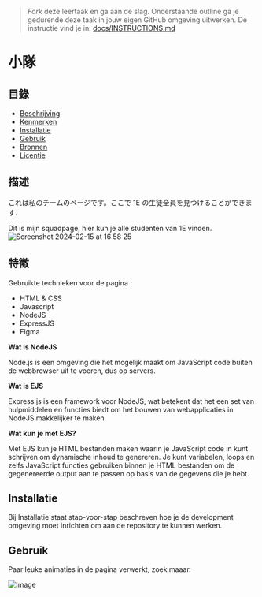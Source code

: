 > _Fork_ deze leertaak en ga aan de slag. Onderstaande outline ga je gedurende deze taak in jouw eigen GitHub omgeving uitwerken. De instructie vind je in: [docs/INSTRUCTIONS.md](docs/INSTRUCTIONS.md)

# 小隊
<!-- Geef je project een titel en schrijf in één zin wat het is -->

## 目錄
  * [Beschrijving](#beschrijving)
  * [Kenmerken](#kenmerken)
  * [Installatie](#installatie)
  * [Gebruik](#gebruik)
  * [Bronnen](#bronnen)
  * [Licentie](#licentie)

## 描述
<!-- In de Beschrijving staat hoe je project er uit ziet, hoe het werkt en wat je er mee kan. -->
<!-- Voeg een mooie poster visual toe 📸 -->
<!-- Voeg een link toe naar Github Pages 🌐-->
これは私のチームのページです。ここで 1E の生徒全員を見つけることができます.

Dit is mijn squadpage, hier kun je alle studenten van 1E vinden.
![Screenshot 2024-02-15 at 16 58 25](https://github.com/Jason2426/connect-your-tribe-squad-page/assets/143999883/9dcf1b24-26ed-4cc8-99cc-cc5784ad0aee)

## 特徵
<!-- Bij Kenmerken staat welke technieken zijn gebruikt en hoe. Wat is de HTML structuur? Wat zijn de belangrijkste dingen in CSS? Wat is er met Javascript gedaan en hoe? Misschien heb je een framwork of library gebruikt? -->
Gebruikte technieken voor de pagina :

- HTML & CSS
- Javascript
- NodeJS
- ExpressJS
- Figma

**Wat is NodeJS**

Node.js is een omgeving die het mogelijk maakt om JavaScript code buiten de webbrowser uit te voeren, dus op servers.

**Wat is EJS**

Express.js is een framework voor NodeJS, wat betekent dat het een set van hulpmiddelen en functies biedt om het bouwen van webapplicaties in NodeJS makkelijker te maken.

**Wat kun je met EJS?**

Met EJS kun je HTML bestanden maken waarin je JavaScript code in kunt schrijven om dynamische inhoud te genereren. Je kunt variabelen, loops en zelfs JavaScript functies gebruiken binnen je HTML bestanden om de gegenereerde output aan te passen op basis van de gegevens die je hebt.

## Installatie
Bij Installatie staat stap-voor-stap beschreven hoe je de development omgeving moet inrichten om aan de repository te kunnen werken.

## Gebruik
Paar leuke animaties in de pagina verwerkt, zoek maaar.

![image](https://github.com/Jason2426/connect-your-tribe-squad-page/assets/143999883/c77d00b1-b973-4a67-8973-5c2e6f7dc500)



